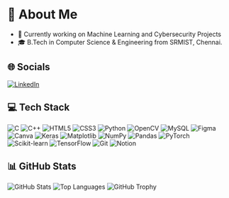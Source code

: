 # 🌟 About Me

- 🌱 Currently working on Machine Learning and Cybersecurity Projects
- 🎓 B.Tech in Computer Science & Engineering from SRMIST, Chennai.

## 🌐 Socials

[![LinkedIn](https://img.shields.io/badge/LinkedIn-blue?logo=linkedin)](https://linkedin.com/in/Manmehehe)

## 💻 Tech Stack

![C](https://img.shields.io/badge/c-blue?logo=c)
![C++](https://img.shields.io/badge/c++-blue?logo=c%2B%2B)
![HTML5](https://img.shields.io/badge/html5-orange?logo=html5)
![CSS3](https://img.shields.io/badge/css3-blue?logo=css3)
![Python](https://img.shields.io/badge/python-yellow?logo=python)
![OpenCV](https://img.shields.io/badge/opencv-green?logo=opencv)
![MySQL](https://img.shields.io/badge/mysql-lightblue?logo=mysql)
![Figma](https://img.shields.io/badge/figma-black?logo=figma)
![Canva](https://img.shields.io/badge/canva-blue?logo=canva)
![Keras](https://img.shields.io/badge/keras-red?logo=keras)
![Matplotlib](https://img.shields.io/badge/matplotlib-lightblue?logo=matplotlib)
![NumPy](https://img.shields.io/badge/numpy-purple?logo=numpy)
![Pandas](https://img.shields.io/badge/pandas-purple?logo=pandas)
![PyTorch](https://img.shields.io/badge/pytorch-orange?logo=pytorch)
![Scikit-learn](https://img.shields.io/badge/scikit--learn-orange?logo=scikit-learn)
![TensorFlow](https://img.shields.io/badge/tensorflow-orange?logo=tensorflow)
![Git](https://img.shields.io/badge/git-orange?logo=git)
![Notion](https://img.shields.io/badge/notion-black?logo=notion)

## 📊 GitHub Stats

![GitHub Stats](https://github-readme-stats.vercel.app/api?username=Manmehehe&show_icons=true&theme=dark)
![Top Languages](https://github-readme-stats.vercel.app/api/top-langs/?username=Manmehehe&layout=compact&theme=dark)
![GitHub Trophy](https://github-profile-trophy.vercel.app/?username=Manmehehe&theme=darkhub)
